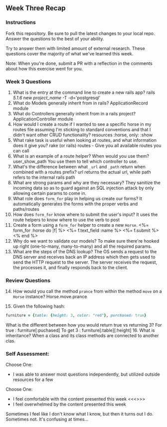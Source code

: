 ## Week Three Recap

### Instructions
Fork this repository. Be sure to pull the latest changes to your local repo. Answer the questions to the best of your ability.

Try to answer them with limited amount of external research. These questions cover the majority of what we've learned this week.

Note: When you're done, submit a PR with a reflection in the comments about how this exercise went for you.

### Week 3 Questions

1. What is the entry at the command line to create a new rails app?
rails _5.1.6_ new _project_name_ -T -d='postgresql'
2. What do Models generally inherit from in rails?
ApplicationRecord module
3. What do Controllers generally inherit from in a rails project?
ApplicationController module
4. How would I create a route if I wanted to see a specific horse in my routes file assuming I'm sticking to standard conventions and that I didn't want other CRUD functionality?
resources :horse, only: :show
5. What rake task is useful when looking at routes, and what information does it give you?
rake (or rails) routes - Give you all available routes you can call
6. What is an example of a route helper? When would you use them?
user_show_path You use them to tell which controller to use.
7. What's the difference between what `_url` and `_path` return when combined with a routes prefix?
url returns the actual url, while path refers to the internal rails path
8. What are strong params and why are they necessary?
They sanitize the incoming data so as to guard against an SQL injection attack by only allowing certain params to come in.
9. What role does `form_for` play in helping us create our forms?
It automatically generates the forms with the proper verbs and paths/routes
10. How does `form_for` know where to submit the user's input?
    It uses the route helpers to know where to use the verb to post
11. Create a form using a `form_for` helper to create a new `Horse`. 
      <%= form_for :horse do |f| %>
        <%= f.text_field :name %>
        <%= f.submit %>
      <% end %>
12. Why do we want to validate our models?
    To make sure there're hooked up right (one-to-many, many-to-many) and all the required params.
13. What are the steps of the DNS lookup?
    The OS sends a request to the DNS server and receives back an IP address which then gets used to send the HTTP request to the server. The server receives the request, the processes it, and finally responds back to the client.

### Review Questions
14. How would you call the method `prance` from within the method `move` on a `Horse` instance?
    Horse.move.prance
    
15. Given the following hash:

```ruby
furniture = {table: {height: 3, color: "red"}, purchased: true}
```
What is the different between how you would return true vs returning 3? 
For true :  furniture[:puchased]
To get 3 :  furniture[:table][:height]
16. What is inheritance?
  When a class and its class methods are connected to another clas.

### Self Assessment:
Choose One:
* I was able to answer most questions independently, but utilized outside resources for a few

Choose One:
* I feel comfortable with the content presented this week
<<<<Somewhere in here>>>>
* I feel overwhelmed by the content presented this week

Sometimes I feel like I don't know what I know, but then it turns out I do. Sometimes not. It's confusing at times...
